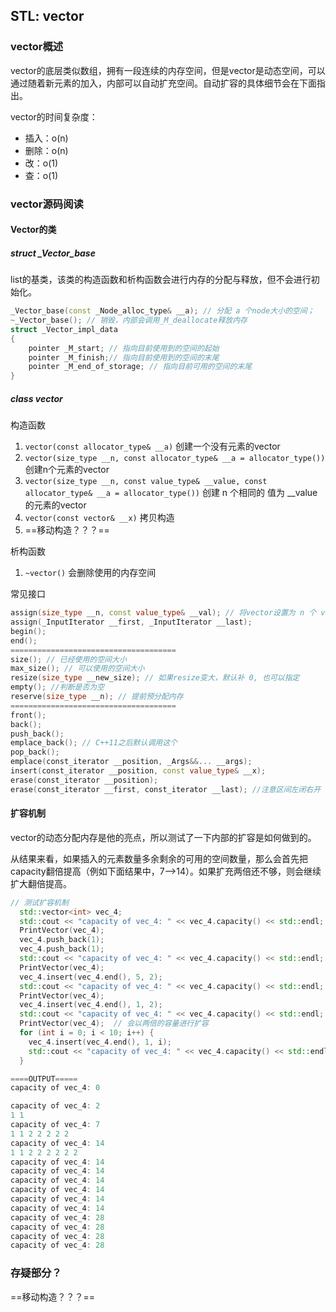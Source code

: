 ## STL: vector

### vector概述

vector的底层类似数组，拥有一段连续的内存空间，但是vector是动态空间，可以通过随着新元素的加入，内部可以自动扩充空间。自动扩容的具体细节会在下面指出。

vector的时间复杂度：

- 插入：o(n)
- 删除：o(n)
- 改：o(1)
- 查：o(1)

### vector源码阅读

#### Vector的类

##### struct _Vector_base

list的基类，该类的构造函数和析构函数会进行内存的分配与释放，但不会进行初始化。

```cpp
_Vector_base(const _Node_alloc_type& __a); // 分配 a 个node大小的空间；
~_Vector_base(); // 销毁，内部会调用_M_deallocate释放内存
struct _Vector_impl_data
{
	pointer _M_start; // 指向目前使用到的空间的起始
	pointer _M_finish;// 指向目前使用到的空间的末尾
	pointer _M_end_of_storage; // 指向目前可用的空间的末尾
}
```



##### class vector

构造函数

1. `vector(const allocator_type& __a)` 创建一个没有元素的vector
2. `vector(size_type __n, const allocator_type& __a = allocator_type())` 创建n个元素的vector
3. `vector(size_type __n, const value_type& __value, const allocator_type& __a = allocator_type())` 创建 n 个相同的 值为 __value 的元素的vector
4. `vector(const vector& __x)` 拷贝构造
5. ==移动构造？？？==

析构函数

1. `~vector()` 会删除使用的内存空间

常见接口

```cpp
assign(size_type __n, const value_type& __val); // 将vector设置为 n 个 val，会完全改变原来的vector
assign(_InputIterator __first, _InputIterator __last);
begin();
end();
=====================================
size(); // 已经使用的空间大小
max_size(); // 可以使用的空间大小
resize(size_type __new_size); // 如果resize变大，默认补 0, 也可以指定
empty(); //判断是否为空
reserve(size_type __n); // 提前预分配内存
=====================================
front(); 
back(); 
push_back();
emplace_back(); // C++11之后默认调用这个
pop_back();
emplace(const_iterator __position, _Args&&... __args);
insert(const_iterator __position, const value_type& __x);
erase(const_iterator __position);
erase(const_iterator __first, const_iterator __last); //注意区间左闭右开
```



#### 扩容机制

vector的动态分配内存是他的亮点，所以测试了一下内部的扩容是如何做到的。

从结果来看，如果插入的元素数量多余剩余的可用的空间数量，那么会首先把capacity翻倍提高（例如下面结果中，7-->14）。如果扩充两倍还不够，则会继续扩大翻倍提高。

```cpp
// 测试扩容机制
  std::vector<int> vec_4;
  std::cout << "capacity of vec_4: " << vec_4.capacity() << std::endl;
  PrintVector(vec_4);
  vec_4.push_back(1);
  vec_4.push_back(1);
  std::cout << "capacity of vec_4: " << vec_4.capacity() << std::endl;
  PrintVector(vec_4);
  vec_4.insert(vec_4.end(), 5, 2);
  std::cout << "capacity of vec_4: " << vec_4.capacity() << std::endl;
  PrintVector(vec_4);
  vec_4.insert(vec_4.end(), 1, 2);
  std::cout << "capacity of vec_4: " << vec_4.capacity() << std::endl;
  PrintVector(vec_4);  // 会以两倍的容量进行扩容
  for (int i = 0; i < 10; i++) {
    vec_4.insert(vec_4.end(), 1, i);
    std::cout << "capacity of vec_4: " << vec_4.capacity() << std::endl;
  }

====OUTPUT=====
capacity of vec_4: 0

capacity of vec_4: 2
1 1
capacity of vec_4: 7
1 1 2 2 2 2 2
capacity of vec_4: 14
1 1 2 2 2 2 2 2
capacity of vec_4: 14
capacity of vec_4: 14
capacity of vec_4: 14
capacity of vec_4: 14
capacity of vec_4: 14
capacity of vec_4: 14
capacity of vec_4: 28
capacity of vec_4: 28
capacity of vec_4: 28
capacity of vec_4: 28
```



### 存疑部分？

==移动构造？？？==

